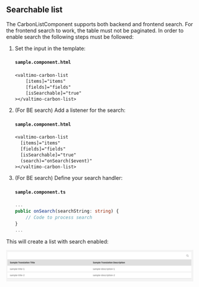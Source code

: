 ## Searchable list

The CarbonListComponent supports both backend and frontend search. For the frontend search to work, the table must not be paginated. In order to enable search the following steps must be followed:

1. Set the input in the template:

   #### **`sample.component.html`**

   ```angular2html
   <valtimo-carbon-list
       [items]="items"
       [fields]="fields"
       [isSearchable]="true"
   ></valtimo-carbon-list>
   ```

2. (For BE search) Add a listener for the search:

   #### **`sample.component.html`**

   ```angular2html
   <valtimo-carbon-list
     [items]="items"
     [fields]="fields"
     [isSearchable]="true"
     (search)="onSearch($event)"
   ></valtimo-carbon-list>
   ```

3. (For BE search) Define your search handler:

   #### **`sample.component.ts`**

   ```typescript
   ...
   public onSearch(searchString: string) {
       // Code to process search
   }
   ...
   ```

This will create a list with search enabled:

![list-with-search.png](./img/list-with-search.png)
